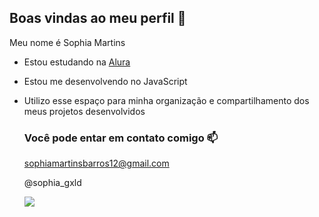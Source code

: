 ## Boas vindas ao meu perfil 💚

Meu nome é Sophia Martins

- Estou estudando na [Alura](https://www.alura.com.br)
- Estou me desenvolvendo no JavaScript
- Utilizo esse espaço para minha organização e compartilhamento dos meus projetos desenvolvidos

  ### Você pode entar em contato comigo 📫

  sophiamartinsbarros12@gmail.com
  
  @sophia_gxld

  ![](https://media1.tenor.com/m/FJtXCfVwvHUAAAAC/comemorando-palmeiras.gif)
